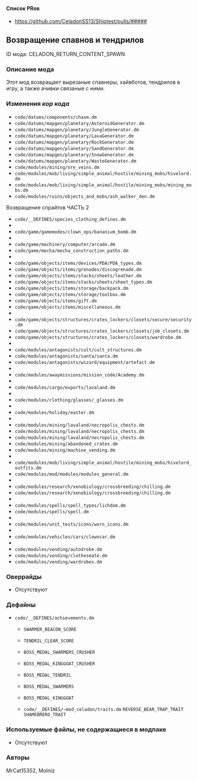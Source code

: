 
#### Список PRов

- https://github.com/CeladonSS13/Shiptest/pulls/#####
<!--
  Ссылки на PRы, связанные с модом:
  - Создание
  - Большие изменения
-->

<!-- Название мода. Не важно на русском или на английском. -->
## Возвращение спавнов и тендрилов

ID мода: CELADON_RETURN_CONTENT_SPAWN
<!--
  Название модпака прописными буквами, СОЕДИНЁННЫМИ_ПОДЧЁРКИВАНИЕМ,
  которое ты будешь использовать для обозначения файлов.
  При запуске скрипта выставляется автоматически.
-->

### Описание мода

Этот мод возвращает вырезаные спавнеры, хайвботов, тендрилов в игру, а также ачивки связаные с ними.
<!--
  Что он делает, что добавляет: что, куда, зачем и почему - всё здесь.
  А также любая полезная информация.
-->

### Изменения *кор кода*

- `code/datums/components/chasm.dm`
- `code/datums/mapgen/planetary/AsteroidGenerator.dm`
- `code/datums/mapgen/planetary/JungleGenerator.dm`
- `code/datums/mapgen/planetary/LavaGenerator.dm`
- `code/datums/mapgen/planetary/RockGenerator.dm`
- `code/datums/mapgen/planetary/SandGenerator.dm`
- `code/datums/mapgen/planetary/SnowGenerator.dm`
- `code/datums/mapgen/planetary/WasteGenerator.dm`
- `code/modules/mining/ore_veins.dm`
- `code/modules/mob/living/simple_animal/hostile/mining_mobs/hivelord.dm`
- `code/modules/mob/living/simple_animal/hostile/mining_mobs/mining_mobs.dm`
- `code/modules/ruins/objects_and_mobs/ash_walker_den.dm`

Возвращение спрайтов ЧАСТЬ 2
- `code/__DEFINES/species_clothing_defines.dm`
- 
- `code/game/gamemodes/clown_ops/bananium_bomb.dm`
- 
- `code/game/machinery/computer/arcade.dm`
- `code/game/mecha/mecha_construction_paths.dm`
- 
- `code/game/objects/items/devices/PDA/PDA_types.dm`
- `code/game/objects/items/grenades/discogrenade.dm`
- `code/game/objects/items/stacks/sheets/leather.dm`
- `code/game/objects/items/stacks/sheets/sheet_types.dm`
- `code/game/objects/items/storage/backpack.dm`
- `code/game/objects/items/storage/toolbox.dm`
- `code/game/objects/items/gift.dm`
- `code/game/objects/items/miscellaneous.dm`
- 
- `code/game/objects/structures/crates_lockers/closets/secure/security.dm`
- `code/game/objects/structures/crates_lockers/closets/job_closets.dm`
- `code/game/objects/structures/crates_lockers/closets/wardrobe.dm`
- 
- `code/modules/antagonists/cult/cult_structures.dm`
- `code/modules/antagonists/santa/santa.dm`
- `code/modules/antagonists/wizard/equipment/artefact.dm`
- 
- `code/modules/awaymissions/mission_code/Academy.dm`
- 
- `code/modules/cargo/exports/lavaland.dm`
- 
- `code/modules/clothing/glasses/_glasses.dm`
- 
- `code/modules/holiday/easter.dm`
- 
- `code/modules/mining/lavaland/necropolis_chests.dm`
- `code/modules/mining/lavaland/necropolis_chests.dm`
- `code/modules/mining/lavaland/necropolis_chests.dm`
- `code/modules/mining/abandoned_crates.dm`
- `code/modules/mining/machine_vending.dm`
- 
- `code/modules/mob/living/simple_animal/hostile/mining_mobs/hivelord_outfits.dm`
- `code/modules/mod/modules/modules_general.dm`
- 
- `code/modules/research/xenobiology/crossbreeding/chilling.dm`
- `code/modules/research/xenobiology/crossbreeding/chilling.dm`
- 
- `code/modules/spells/spell_types/lichdom.dm`
- `code/modules/spells/spell.dm`
- 
- `code/modules/unit_tests/icons/worn_icons.dm`
- 
- `code/modules/vehicles/cars/clowncar.dm`
- 
- `code/modules/vending/autodrobe.dm`
- `code/modules/vending/clothesmate.dm`
- `code/modules/vending/wardrobes.dm`


<!--
  Если вы редактировали какие-либо процедуры или переменные в кор коде,
  они должны быть указаны здесь.
  Нужно указать и файл, и процедуры/переменные.

  Изменений нет - напиши "Отсутствуют"
  Примеры: `code/modules/mob/living.dm`: `proc/overriden_proc`, `var/overriden_var`
-->

### Оверрайды

- Отсутствуют
<!--
  Если ты добавлял новый модульный оверрайд, его нужно указать здесь.
  Здесь указываются оверрайды в твоём моде и папке `_master_files`

  Изменений нет - напиши "Отсутствуют"
  Примеры: 
  - `mods/_master_files/sound/my_cool_sound.ogg`
  - `mods/_master_files/code/my_modular_override.dm`: `proc/overriden_proc`, `var/overriden_var`
-->

### Дефайны

- `code/__DEFINES/achievements.dm`
  - `SWARMER_BEACON_SCORE`
  - `TENDRIL_CLEAR_SCORE`
  - `BOSS_MEDAL_SWARMERS_CRUSHER`
  - `BOSS_MEDAL_KINGGOAT_CRUSHER`
  - `BOSS_MEDAL_TENDRIL`
  - `BOSS_MEDAL_SWARMERS`
  - `BOSS_MEDAL_KINGGOAT`
  
  - `code/__DEFINES/~mod_celadon/traits.dm`
		`REVERSE_BEAR_TRAP_TRAIT`
		`SHAMEBRERO_TRAIT`
<!--
  Если требовалось добавить какие-либо дефайны, укажи файлы,
  в которые ты их добавил, а также перечисли имена.
  И то же самое, если ты используешь дефайны, определённые другим модом.

  Не используешь - напиши "Отсутствуют"
  Примеры: `code/__defines/~mod_celadon/return_content.dm`: `RETURN_CONTENT_SPEED_MULTIPLIER`, `RETURN_CONTENT_SPEED_BASE`
-->

### Используемые файлы, не содержащиеся в модпаке

- Отсутствуют
<!--
  Будь то немодульный файл или модульный файл, который не содержится в папке,
  принадлежащей этому конкретному моду, он должен быть упомянут здесь.
  Хорошими примерами являются иконки или звуки, которые используются одновременно
  несколькими модулями, или что-либо подобное.
  Примеры: `mods/_master_files/icons/obj/alien.dmi`
-->

### Авторы

MrCat15352, Molniz
<!--
  Здесь находится твой никнейм
  Если работал совместно - никнеймы тех, кто помогал.
  В случае порта чего-либо должна быть ссылка на источник.
-->
